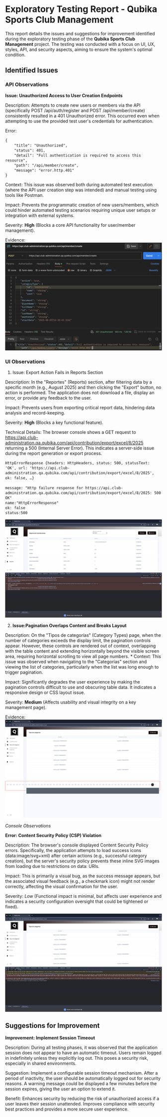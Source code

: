 # Exploratory Testing Report - Qubika Sports Club Management

This report details the issues and suggestions for improvement identified during the exploratory testing phase of the **Qubika Sports Club Management** project. The testing was conducted with a focus on UI, UX, styles, API, and security aspects, aiming to ensure the system's optimal condition.

## Identified Issues

### API Observations

**Issue: Unauthorized Access to User Creation Endpoints**

Description: Attempts to create new users or members via the API (specifically POST /api/auth/register and POST /api/member/create) consistently resulted in a 401 Unauthorized error. This occurred even when attempting to use the provided test user's credentials for authentication.

Error: 
~~~
{
    "title": "Unauthorized",
    "status": 401,
    "detail": "Full authentication is required to access this resource",
    "path": "/api/member/create",
    "message": "error.http.401"
}
~~~

Context: This issue was observed both during automated test execution (where the API user creation step was intended) and manual testing using tools like Postman.

Impact: Prevents the programmatic creation of new users/members, which could hinder automated testing scenarios requiring unique user setups or integration with external systems.

Severity: **High** (Blocks a core API functionality for user/member management).

Evidence:
![api-member-create](images/API-Member_Create.png)


### UI Observations


1. Issue: Export Action Fails in Reports Section

Description: In the "Reportes" (Reports) section, after filtering data by a specific month (e.g., August 2025) and then clicking the "Export" button, no action is performed. The application does not download a file, display an error, or provide any feedback to the user.

Impact: Prevents users from exporting critical report data, hindering data analysis and record-keeping.

Severity: **High** (Blocks a key functional feature).

Technical Details: The browser console shows a GET request to https://api.club-administration.qa.qubika.com/api/contribution/export/excel/8/2025 returning a 500 (Internal Server Error). This indicates a server-side issue during the report generation or export process.

~~~
HttpErrorResponse {headers: HttpHeaders, status: 500, statusText: 'OK', url: 'https://api.club-administration.qa.qubika.com/api/contribution/export/excel/8/2025', ok: false, …}

message: "Http failure response for https://api.club-administration.qa.qubika.com/api/contribution/export/excel/8/2025: 500 OK"
name:"HttpErrorResponse"
ok: false
status:500
~~~

![UI_reports](images/UI_Reports_Export.png)

2. **Issue:Pagination Overlaps Content and Breaks Layout**

Description: On the "Tipos de categorías" (Category Types) page, when the number of categories exceeds the display limit, the pagination controls appear. However, these controls are rendered out of context, overlapping with the table content and extending horizontally beyond the visible screen area, requiring horizontal scrolling to view all page numbers.     * Context: This issue was observed when navigating to the "Categorías" section and viewing the list of categories, particularly when the list was long enough to trigger pagination.

Impact: Significantly degrades the user experience by making the pagination controls difficult to use and obscuring table data. It indicates a responsive design or CSS layout issue.

Severity: **Medium** (Affects usability and visual integrity on a key management page).

Evidence:
![UI_pagination](images/UI_Bug_pagination.png)


_Console Observations_

**Error: Content Security Policy (CSP) Violation**

Description: The browser's console displayed Content Security Policy errors. Specifically, the application attempts to load success icons (data:image/svg+xml) after certain actions (e.g., successful category creation), but the server's security policy prevents these inline SVG images from loading due to restrictions on data: URIs.

Impact: This is primarily a visual bug, as the success message appears, but the associated visual feedback (e.g., a checkmark icon) might not render correctly, affecting the visual confirmation for the user.

Severity: *Low* (Functional impact is minimal, but affects user experience and indicates a security configuration oversight that could be tightened or fixed).

![SecurityPolicy](images/SecurityPolicy.png)

## Suggestions for Improvement

**Improvement: Implement Session Timeout**

Description: During all testing phases, it was observed that the application session does not appear to have an automatic timeout. Users remain logged in indefinitely unless they explicitly log out. This poses a security risk, especially in shared environments.

Suggestion: Implement a configurable session timeout mechanism. After a period of inactivity, the user should be automatically logged out for security reasons. A warning message could be displayed a few minutes before the session expires, giving the user an option to extend it.

Benefit: Enhances security by reducing the risk of unauthorized access if a user leaves their session unattended. Improves compliance with security best practices and provides a more secure user experience.
